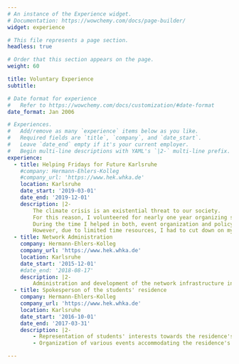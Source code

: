 ```yaml
---
# An instance of the Experience widget.
# Documentation: https://wowchemy.com/docs/page-builder/
widget: experience

# This file represents a page section.
headless: true

# Order that this section appears on the page.
weight: 60

title: Voluntary Experience
subtitle:

# Date format for experience
#   Refer to https://wowchemy.com/docs/customization/#date-format
date_format: Jan 2006

# Experiences.
#   Add/remove as many `experience` items below as you like.
#   Required fields are `title`, `company`, and `date_start`.
#   Leave `date_end` empty if it's your current employer.
#   Begin multi-line descriptions with YAML's `|2-` multi-line prefix.
experience:
  - title: Helping Fridays for Future Karlsruhe
    #company: Hermann-Ehlers-Kolleg
    #company_url: 'https://www.hek.whka.de'
    location: Karlsruhe
    date_start: '2019-03-01'
    date_end: '2019-12-01'
    description: |2-
        The climate crisis is an existential threat to our society.  
        For this reason, I volunteered for nearly one year organizing strikes and other events of Fridays for Future Karlsruhe.  
        During the time I helped in both, event organization and policy development.  
        However, due to limited time resources, I had to cut down on my activities in 2020.
  - title: Network Administration
    company: Hermann-Ehlers-Kolleg
    company_url: 'https://www.hek.whka.de'
    location: Karlsruhe
    date_start: '2015-12-01'
    #date_end: '2018-08-17'
    description: |2-
        Administration and development of the network infrastructure in my students' residence.
  - title: Spokesperson of the students' residence
    company: Hermann-Ehlers-Kolleg
    company_url: 'https://www.hek.whka.de'
    location: Karlsruhe
    date_start: '2016-10-01'
    date_end: '2017-03-31'
    description: |2-
        - Representation of students' interests towards the residence's landlord
        - Organization of various events accommodating the residence's new inhabitants

---
```


